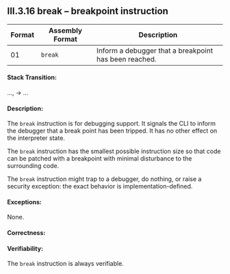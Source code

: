 ## III.3.16 break &ndash; breakpoint instruction

 | Format | Assembly Format | Description
 | ---- | ---- | ----
 | 01 | `break` | Inform a debugger that a breakpoint has been reached.

#### Stack Transition:

&hellip;, &rarr; &hellip;

#### Description:

The `break` instruction is for debugging support. It signals the CLI to inform the debugger that a break point has been tripped. It has no other effect on the interpreter state.

The `break` instruction has the smallest possible instruction size so that code can be patched with a breakpoint with minimal disturbance to the surrounding code.

The `break` instruction might trap to a debugger, do nothing, or raise a security exception: the exact behavior is implementation-defined.

#### Exceptions:

None.

#### Correctness:

#### Verifiability:

The `break` instruction is always verifiable.

